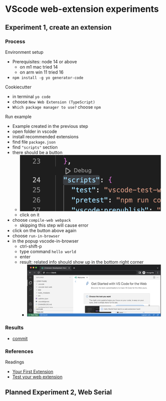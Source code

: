 # VScode web-extension experiments
<!--
#vscode-web-extension, #typescript
-->

## Experiment 1, create an extension
<!--
#20230126@date, #node, #npm
-->

### Process

Environment setup
- Prerequisites: node 14 or above
    - on m1 mac tried 14
    - on arm win 11 tried 16
- `npm install -g yo generator-code`

Cookiecutter
- in terminal `yo code`
- choose `New Web Extension (TypeScript)`
- `Which package manager to use?` choose `npm`

Run example
- Example created in the previous step
- open folder in vscode
- install recommended extensions
- find file `package.json`
- find `"scripts"` section
- there should be a button
    - ![](2023-01-26-21-19-37.png)
    - click on it
- choose `compile-web webpack`
    - skipping this step will cause error
- click on the button above again
- choose `run-in-browser`
- in the popup vscode-in-browser
    - ctrl-shift-p
    - type command `hello world`
    - enter
    - result: related info should show up in the bottom right corner
        - ![](2023-01-26-21-25-10.png)

### Results
- [commit](https://github.com/urfdvw/vscode-ext-test/tree/12e14cb1d38333e58231ba3b4d5ceea89017393c)

### References

Readings
- [Your First Extension](https://code.visualstudio.com/api/extension-guides/web-extensions#test-your-web-extension)
- [Test your web extension](https://code.visualstudio.com/api/extension-guides/web-extensions#test-your-web-extension)


## Planned Experiment 2, Web Serial